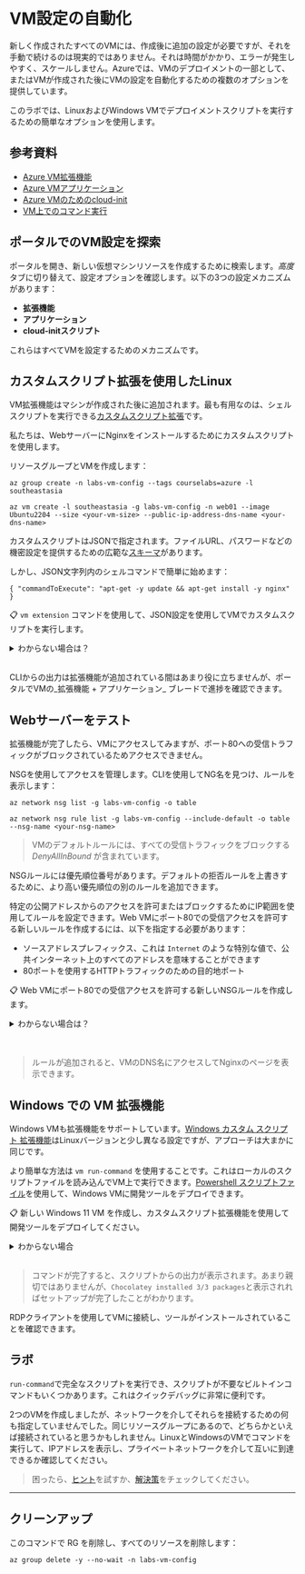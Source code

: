 # VM設定の自動化

新しく作成されたすべてのVMには、作成後に追加の設定が必要ですが、それを手動で続けるのは現実的ではありません。それは時間がかかり、エラーが発生しやすく、スケールしません。Azureでは、VMのデプロイメントの一部として、またはVMが作成された後にVMの設定を自動化するための複数のオプションを提供しています。

このラボでは、LinuxおよびWindows VMでデプロイメントスクリプトを実行するための簡単なオプションを使用します。

## 参考資料

- [Azure VM拡張機能](https://docs.microsoft.com/ja-jp/azure/virtual-machines/extensions/overview)
- [Azure VMアプリケーション](https://docs.microsoft.com/ja-jp/azure/virtual-machines/vm-applications-how-to?tabs=portal)
- [Azure VMのためのcloud-init](https://docs.microsoft.com/ja-jp/azure/virtual-machines/linux/cloud-init-deep-dive)
- [VM上でのコマンド実行](https://docs.microsoft.com/ja-jp/azure/virtual-machines/run-command-overview)

## ポータルでのVM設定を探索

ポータルを開き、新しい仮想マシンリソースを作成するために検索します。_高度_ タブに切り替えて、設定オプションを確認します。以下の3つの設定メカニズムがあります：

- **拡張機能**
- **アプリケーション**
- **cloud-initスクリプト**

これらはすべてVMを設定するためのメカニズムです。

## カスタムスクリプト拡張を使用したLinux

VM拡張機能はマシンが作成された後に追加されます。最も有用なのは、シェルスクリプトを実行できる[カスタムスクリプト拡張](https://docs.microsoft.com/ja-jp/azure/virtual-machines/extensions/custom-script-linux)です。

私たちは、WebサーバーにNginxをインストールするためにカスタムスクリプトを使用します。

リソースグループとVMを作成します：



```
az group create -n labs-vm-config --tags courselabs=azure -l southeastasia

az vm create -l southeastasia -g labs-vm-config -n web01 --image Ubuntu2204 --size <your-vm-size> --public-ip-address-dns-name <your-dns-name>
```


カスタムスクリプトはJSONで指定されます。ファイルURL、パスワードなどの機密設定を提供するための広範な[スキーマ](https://docs.microsoft.com/ja-jp/azure/virtual-machines/extensions/custom-script-linux#extension-schema)があります。

しかし、JSON文字列内のシェルコマンドで簡単に始めます：



```
{ "commandToExecute": "apt-get -y update && apt-get install -y nginx" }
```


📋 `vm extension` コマンドを使用して、JSON設定を使用してVMでカスタムスクリプトを実行します。

<details>
  <summary>
    わからない場合は？
  </summary>

ヘルプテキストを通じてナビゲートすると、`set` コマンドが拡張機能を適用することがわかります：



```
az vm extension --help

az vm extension set --help
```


すべての拡張機能に対して同じコマンドであるため、構文は少し複雑ですが、仕様は `settings` パラメーターに入ります。JSON文字列を変数に格納するのが最も簡単ですが、BashとPowerShellでは異なります：



```
# PowerShellでは：
$json='{ ""commandToExecute"": ""apt-get -y update && apt-get install -y nginx"" }'

# Bashでは：
json='{ "commandToExecute": "apt-get -y update && apt-get install -y nginx" }'
```


これで、シェルスクリプトを実行するためにカスタムスクリプト拡張機能を設定できます：



```
# 拡張機能を追加：
az vm extension set -g labs-vm-config --vm-name web01 --name customScript --publisher Microsoft.Azure.Extensions --settings "$json"
```


</details><br/>

CLIからの出力は拡張機能が追加されている間はあまり役に立ちませんが、ポータルでVMの_拡張機能 + アプリケーション_ ブレードで進捗を確認できます。

## Webサーバーをテスト

拡張機能が完了したら、VMにアクセスしてみますが、ポート80への受信トラフィックがブロックされているためアクセスできません。

NSGを使用してアクセスを管理します。CLIを使用してNG名を見つけ、ルールを表示します：



```
az network nsg list -g labs-vm-config -o table

az network nsg rule list -g labs-vm-config --include-default -o table --nsg-name <your-nsg-name>
```


> VMのデフォルトルールには、すべての受信トラフィックをブロックする _DenyAllInBound_ が含まれています。

NSGルールには優先順位番号があります。デフォルトの拒否ルールを上書きするために、より高い優先順位の別のルールを追加できます。

特定の公開アドレスからのアクセスを許可またはブロックするためにIP範囲を使用してルールを設定できます。Web VMにポート80での受信アクセスを許可する新しいルールを作成するには、以下を指定する必要があります：

- ソースアドレスプレフィックス、これは `Internet` のような特別な値で、公共インターネット上のすべてのアドレスを意味することができます
- 80ポートを使用するHTTPトラフィックのための目的地ポート

📋 Web VMにポート80での受信アクセスを許可する新しいNSGルールを作成します。

<details>
  <summary>わからない場合は？</summary>

`create` コマンドで新しいルールを追加します：



```
az network nsg rule create --help
```


ポート80でのアクセスを許可するために、デフォルトの拒否ルールよりも優先順位の高いルールを作成します：



```
az network nsg rule create -g labs-vm-config --nsg-name web01NSG -n http --priority 100 --source-address-prefixes Internet --destination-port-ranges 80 --access Allow
```

</details><br/>

</details><br/>

> ルールが追加されると、VMのDNS名にアクセスしてNginxのページを表示できます。

## Windows での VM 拡張機能

Windows VMも拡張機能をサポートしています。[Windows カスタム スクリプト 拡張機能](https://docs.microsoft.com/ja-jp/azure/virtual-machines/extensions/custom-script-windows)はLinuxバージョンと少し異なる設定ですが、アプローチは大まかに同じです。

より簡単な方法は `vm run-command` を使用することです。これはローカルのスクリプトファイルを読み込んでVM上で実行できます。[Powershell スクリプトファイル](/labs/vm-win/setup.ps1)を使用して、Windows VMに開発ツールをデプロイできます。

📋 新しい Windows 11 VM を作成し、カスタムスクリプト拡張機能を使用して開発ツールをデプロイしてください。

<details>
  <summary>わからない場合</summary>

まず、VMを作成します。アクセス可能なVMサイズ、最新のWindows 11イメージ、強力なパスワードを使用してください：


```
az vm create -l southeastasia -g labs-vm-config -n dev01 --image <windows-11-image> --size Standard_D4s_v5 --admin-username labs --public-ip-address-dns-name <your-unique-dns-name> --admin-password <your-strong-password>
```


VMが作成されたら、次のコマンドを実行します：



```
az vm run-command invoke  --command-id RunPowerShellScript -g labs-vm-config --name dev01 --scripts @labs/vm-win/setup.ps1
```


</details><br/>

> コマンドが完了すると、スクリプトからの出力が表示されます。あまり親切ではありませんが、`Chocolatey installed 3/3 packages`と表示されればセットアップが完了したことがわかります。

RDPクライアントを使用してVMに接続し、ツールがインストールされていることを確認できます。

## ラボ

`run-command`で完全なスクリプトを実行でき、スクリプトが不要なビルトインコマンドもいくつかあります。これはクイックデバッグに非常に便利です。

2つのVMを作成しましたが、ネットワークを介してそれらを接続するための何も指定していませんでした。同じリソースグループにあるので、どちらかといえば接続されていると思うかもしれません。LinuxとWindowsのVMでコマンドを実行して、IPアドレスを表示し、プライベートネットワークを介して互いに到達できるか確認してください。

> 困ったら、[ヒント](hints_jp.md)を試すか、[解決策](solution_jp.md)をチェックしてください。

___

## クリーンアップ

このコマンドで RG を削除し、すべてのリソースを削除します：



```
az group delete -y --no-wait -n labs-vm-config
```
